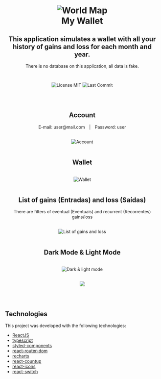 <h1 align="center">
<img alt="World Map" src="./src/assets/logo.svg" />
<br>
My Wallet
</h1>
<h2 align="center">
This application simulates a wallet with all your history of gains and loss for each month and year.
</h2>
<p align="center">There is no database on this application, all data is fake.</p>
<br>

<p align="center">
<img alt="License MIT" src="https://img.shields.io/github/license/lailton-b/search_countries">
<img alt="Last Commit" src="https://img.shields.io/github/last-commit/lailton-b/minha_carteira">
</p>
<br><br>

<div style="text-align:center">
<h2>Account</h2>
<p>
  <span style="margin-right: 10px">E-mail: user@mail.com</span> | 
  <span style="margin-left: 10px">Password: user</span>
</p>
<br>
<img alt="Account" src="./app_gifs/dashboard_signin.gif">
<br><br>

<h2>Wallet</h2>
<br>
<img alt="Wallet" src="./app_gifs/dashboard_index.gif">
<br><br>

<h2>List of gains (Entradas) and loss (Saídas)</h2>
<p>There are filters of eventual (Eventuais) and recurrent (Recorrentes) gains/loss</p>
<br>
<img alt="List of gains and loss" src="./app_gifs/dashboard_list.gif">
<br><br>

<h2>Dark Mode & Light Mode</h2>
<br>
<img alt="Dark & light mode" src="./app_gifs/dashboard_dark_mode.gif">
<br><br>

<p align="center">
<a href="https://lailton-b.github.io/minha_carteira/">
<img src="./src/assets/button.svg"/>
</a>
</p>
</div>

<br><br>

## Technologies

This project was developed with the following technologies:

- [ReactJS](https://reactjs.org/)
- [typescript](https://www.typescriptlang.org/)
- [styled-components](https://www.styled-components.com/)
- [react-router-dom](https://reactrouter.com/)
- [recharts](https://recharts.org/en-US/)
- [react-countup](https://www.npmjs.com/package/react-countup)
- [react-icons](https://react-icons.github.io/react-icons/)
- [react-switch](https://www.npmjs.com/package/react-switch)
